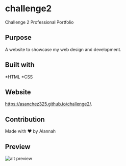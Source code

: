 # challenge2
Challenge 2 Professional Portfolio
## Purpose 
A website to showcase my web design and development.
## Built with 
*HTML
*CSS
## Website 
https://asanchez325.github.io/challenge2/.
## Contribution 
Made with ❤️  by Alannah 
## Preview
![alt preview](..assets/images/portfolio.PNG) 
